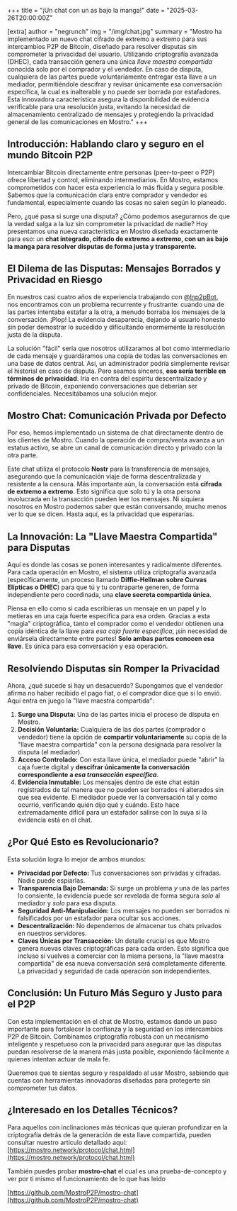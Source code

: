 +++
title = "¡Un chat con un as bajo la manga!"
date = "2025-03-26T20:00:00Z"

[extra]
author = "negrunch"
img = "/img/chat.jpg"
summary = "Mostro ha implementado un nuevo chat cifrado de extremo a extremo para sus intercambios P2P de Bitcoin, diseñado para resolver disputas sin comprometer la privacidad del usuario. Utilizando criptografía avanzada (DHEC), cada transacción genera una única *llave maestra compartida* conocida solo por el comprador y el vendedor. En caso de disputa, cualquiera de las partes puede voluntariamente entregar esta llave a un mediador, permitiéndole descifrar y revisar únicamente esa conversación específica, la cual es inalterable y no puede ser borrada por estafadores. Esta innovadora característica asegura la disponibilidad de evidencia verificable para una resolución justa, evitando la necesidad de almacenamiento centralizado de mensajes y protegiendo la privacidad general de las comunicaciones en Mostro."
+++

## Introducción: Hablando claro y seguro en el mundo Bitcoin P2P

Intercambiar Bitcoin directamente entre personas (peer-to-peer o P2P) ofrece libertad y control, eliminando intermediarios. En Mostro, estamos comprometidos con hacer esta experiencia lo más fluida y segura posible. Sabemos que la comunicación clara entre comprador y vendedor es fundamental, especialmente cuando las cosas no salen según lo planeado.

Pero, ¿qué pasa si surge una disputa? ¿Cómo podemos asegurarnos de que la verdad salga a la luz sin comprometer la privacidad de nadie? Hoy presentamos una nueva característica en Mostro diseñada exactamente para eso: un **chat integrado, cifrado de extremo a extremo, con un as bajo la manga para resolver disputas de forma justa y transparente.**

## El Dilema de las Disputas: Mensajes Borrados y Privacidad en Riesgo

En nuestros casi cuatro años de experiencia trabajando con [@lnp2pBot](https://lnp2pbot.com/), nos encontramos con un problema recurrente y frustrante: cuando una de las partes intentaba estafar a la otra, a menudo borraba los mensajes de la conversación. ¡Plop! La evidencia desaparecía, dejando al usuario honesto sin poder demostrar lo sucedido y dificultando enormemente la resolución justa de la disputa.

La solución "fácil" sería que nosotros utilizaramos al bot como intermediario de cada mensaje y guardáramos una copia de todas las conversaciones en una base de datos central. Así, un administrador podría simplemente revisar el historial en caso de disputa. Pero seamos sinceros, **eso sería terrible en términos de privacidad**. Iría en contra del espíritu descentralizado y privado de Bitcoin, exponiendo conversaciones que deberían ser confidenciales. Necesitábamos una solución mejor.

## Mostro Chat: Comunicación Privada por Defecto

Por eso, hemos implementado un sistema de chat directamente dentro de los clientes de Mostro. Cuando la operación de compra/venta avanza a un estatus activo, se abre un canal de comunicación directo y privado con la otra parte.

Este chat utiliza el protocolo **Nostr** para la transferencia de mensajes, asegurando que la comunicación viaje de forma descentralizada y resistente a la censura. Más importante aún, la conversación está **cifrada de extremo a extremo**. Esto significa que solo tú y la otra persona involucrada en la transacción pueden leer los mensajes. Ni siquiera nosotros en Mostro podemos saber que están conversando, mucho menos ver lo que se dicen. Hasta aquí, es la privacidad que esperarías.

## La Innovación: La "Llave Maestra Compartida" para Disputas

Aquí es donde las cosas se ponen interesantes y radicalmente diferentes. Para cada operación en Mostro, el sistema utiliza criptografía avanzada (específicamente, un proceso llamado **Diffie-Hellman sobre Curvas Elípticas o DHEC**) para que tú y tu contraparte generen, de forma independiente pero coordinada, una **clave secreta compartida única**.

Piensa en ello como si cada escribieras un mensaje en un papel y lo metieras en una caja fuerte específica para esa orden. Gracias a esta "magia" criptográfica, tanto el comprador como el vendedor obtienen una copia idéntica de la llave para *esa caja fuerte específica*, ¡sin necesidad de enviársela directamente entre partes! **Solo ambas partes conocen esa llave**. Es única para esa conversación y esa operación.

## Resolviendo Disputas sin Romper la Privacidad

Ahora, ¿qué sucede si hay un desacuerdo? Supongamos que el vendedor afirma no haber recibido el pago fiat, o el comprador dice que si lo envió. Aquí entra en juego la "llave maestra compartida":

1.  **Surge una Disputa:** Una de las partes inicia el proceso de disputa en Mostro.
2.  **Decisión Voluntaria:** Cualquiera de las dos partes (comprador o vendedor) tiene la opción de **compartir voluntariamente** su copia de la "llave maestra compartida" con la persona designada para resolver la disputa (el mediador).
3.  **Acceso Controlado:** Con esta llave única, el mediador puede "abrir" la caja fuerte digital y **descifrar únicamente la conversación correspondiente a *esa transacción específica***.
4.  **Evidencia Inmutable:** Los mensajes dentro de este chat están registrados de tal manera que no pueden ser borrados ni alterados sin que sea evidente. El mediador puede ver la conversación tal y como ocurrió, verificando quién dijo qué y cuándo. Esto hace extremadamente difícil para un estafador salirse con la suya si la evidencia está en el chat.

## ¿Por Qué Esto es Revolucionario?

Esta solución logra lo mejor de ambos mundos:

* **Privacidad por Defecto:** Tus conversaciones son privadas y cifradas. Nadie puede espiarlas.
* **Transparencia Bajo Demanda:** Si surge un problema *y* una de las partes lo consiente, la evidencia puede ser revelada de forma segura *solo* al mediador y *solo* para esa disputa.
* **Seguridad Anti-Manipulación:** Los mensajes no pueden ser borrados ni falsificados por un estafador para ocultar sus acciones.
* **Descentralización:** No dependemos de almacenar tus chats privados en nuestros servidores.
* **Claves Únicas por Transacción:** Un detalle crucial es que Mostro genera nuevas claves criptográficas para cada orden. Esto significa que incluso si vuelves a comerciar con la misma persona, la "llave maestra compartida" de esa nueva conversación será completamente diferente. La privacidad y seguridad de cada operación son independientes.

## Conclusión: Un Futuro Más Seguro y Justo para el P2P

Con esta implementación en el chat de Mostro, estamos dando un paso importante para fortalecer la confianza y la seguridad en los intercambios P2P de Bitcoin. Combinamos criptografía robusta con un mecanismo inteligente y respetuoso con la privacidad para asegurar que las disputas puedan resolverse de la manera más justa posible, exponiendo fácilmente a quienes intentan actuar de mala fe.

Queremos que te sientas seguro y respaldado al usar Mostro, sabiendo que cuentas con herramientas innovadoras diseñadas para protegerte sin comprometer tus datos.

## ¿Interesado en los Detalles Técnicos?

Para aquellos con inclinaciones más técnicas que quieran profundizar en la criptografía detrás de la generación de esta llave compartida, pueden consultar nuestro artículo detallado aquí: [https://mostro.network/protocol/chat.html](https://mostro.network/protocol/chat.html)

También puedes probar **mostro-chat** el cual es una prueba-de-concepto y ver por ti mismo el funcionamiento de lo que has leido

[https://github.com/MostroP2P/mostro-chat](https://github.com/MostroP2P/mostro-chat)